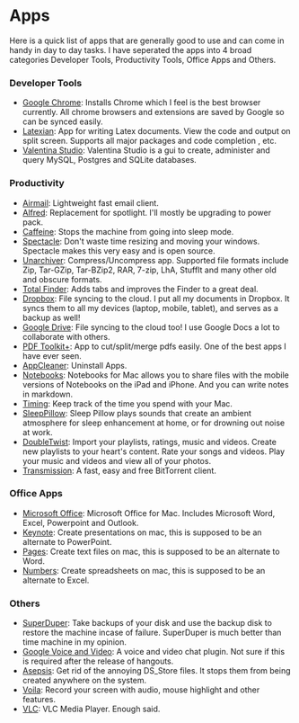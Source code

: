 # Apps

Here is a quick list of apps that are generally good to use and can come in handy in day to day tasks. I have seperated the apps into 4 broad categories Developer Tools, Productivity Tools, Office Apps and Others.

### Developer Tools
- [Google Chrome](https://www.google.com/intl/en/chrome/browser/): Installs Chrome which I feel is the best browser currently. All chrome browsers and extensions are saved by Google so can be synced easily.
- [Latexian](http://tacosw.com/latexian/): App for writing Latex documents. View the code and output on split screen. Supports all major packages and code completion , etc.
- [Valentina Studio](http://www.valentina-db.com/en/valentina-studio-overview):  Valentina Studio is a gui to create, administer and query MySQL, Postgres and SQLite databases.

### Productivity
- [Airmail](http://airmailapp.com/): Lightweight fast email client.
- [Alfred](http://www.alfredapp.com/): Replacement for spotlight. I'll mostly be upgrading to power pack.
- [Caffeine](http://lightheadsw.com/caffeine/): Stops the machine from going into sleep mode.
- [Spectacle](http://spectacleapp.com/): Don't waste time resizing and moving your windows. Spectacle makes this very easy and is open source.
- [Unarchiver](http://wakaba.c3.cx/s/apps/unarchiver.html): Compress/Uncompress app. Supported file formats include Zip, Tar-GZip, Tar-BZip2, RAR, 7-zip, LhA, StuffIt and many other old and obscure formats.
- [Total Finder](http://totalfinder.binaryage.com/): Adds tabs and improves the Finder to a great deal.
- [Dropbox](https://www.dropbox.com/): File syncing to the cloud. I put all my documents in Dropbox. It syncs them to all my devices (laptop, mobile, tablet), and serves as a backup as well! 
- [Google Drive](https://drive.google.com/): File syncing to the cloud too! I use Google Docs a lot to collaborate with others.
- [PDF Toolkit+](https://itunes.apple.com/us/app/pdf-toolkit-+/id545164971?mt=12): App to cut/split/merge pdfs easily. One of the best apps I have ever seen.
- [AppCleaner](http://www.freemacsoft.net/appcleaner/): Uninstall Apps.
- [Notebooks](http://www.notebooksapp.com/mac/): Notebooks for Mac allows you to share files with the mobile versions of Notebooks on the iPad and iPhone. And you can write notes in markdown.
- [Timing](http://timingapp.com/): Keep track of the time you spend with your Mac.
- [SleepPillow](https://itunes.apple.com/us/app/sleep-pillow/id597419160?mt=12): Sleep Pillow plays sounds that create an ambient atmosphere for sleep enhancement at home, or for drowning out noise at work.
- [DoubleTwist](https://www.doubletwist.com/desktop/): Import your playlists, ratings, music and videos. Create new playlists to your heart's content. Rate your songs and videos. Play your music and videos and view all of your photos.
- [Transmission](http://www.transmissionbt.com/): A fast, easy and free BitTorrent client.

### Office Apps
- [Microsoft Office](http://www.microsoft.com/mac/buy): Microsoft Office for Mac. Includes Microsoft Word, Excel, Powerpoint and Outlook. 
- [Keynote](http://www.apple.com/mac/keynote/): Create presentations on mac, this is supposed to be an alternate to PowerPoint.
- [Pages](http://www.apple.com/mac/pages/): Create text files on mac, this is supposed to be an alternate to Word.
- [Numbers](http://www.apple.com/mac/numbers/): Create spreadsheets on mac, this is supposed to be an alternate to Excel.

### Others
- [SuperDuper](http://www.shirt-pocket.com/SuperDuper/SuperDuperDescription.html): Take backups of your disk and use the backup disk to restore the machine incase of failure. SuperDuper is much better than time machine in my opinion.
- [Google Voice and Video](http://www.google.com/+/learnmore/hangouts/): A voice and video chat plugin. Not sure if this is required after the release of hangouts.
- [Asepsis](http://asepsis.binaryage.com/): Get rid of the annoying DS_Store files. It stops them from being created anywhere on the system.
- [Voila](http://www.globaldelight.com/voila/): Record your screen with audio, mouse highlight and other features.
- [VLC](http://www.videolan.org/vlc/index.html): VLC Media Player. Enough said.

